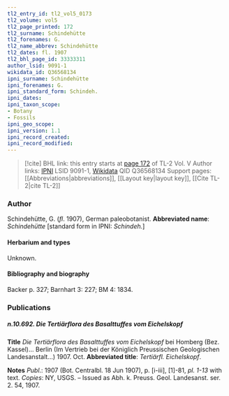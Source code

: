 ```yaml
---
tl2_entry_id: tl2_vol5_0173
tl2_volume: vol5
tl2_page_printed: 172
tl2_surname: Schindehütte
tl2_forenames: G.
tl2_name_abbrev: Schindehütte
tl2_dates: fl. 1907
tl2_bhl_page_id: 33333311
author_lsid: 9091-1
wikidata_id: Q36568134
ipni_surname: Schindehütte
ipni_forenames: G.
ipni_standard_form: Schindeh.
ipni_dates:
ipni_taxon_scope:
- Botany
- Fossils
ipni_geo_scope:
ipni_version: 1.1
ipni_record_created:
ipni_record_modified:
---
```


> [!cite] BHL link: this entry starts at [page 172](https://www.biodiversitylibrary.org/page/33333311) of TL-2 Vol. V
> Author links: [IPNI](https://www.ipni.org/a/9091-1) LSID 9091-1, [Wikidata](https://www.wikidata.org/wiki/Q36568134) QID Q36568134
> Support pages: [[Abbreviations|abbreviations]], [[Layout key|layout key]], [[Cite TL-2|cite TL-2]]

### Author

Schindehütte, G. (*fl*. 1907), German paleobotanist. 
**Abbreviated name**: *Schindehütte* \[standard form in IPNI: *Schindeh.*\]

#### Herbarium and types

Unknown.

#### Bibliography and biography

Backer p. 327; Barnhart 3: 227; BM 4: 1834.

### Publications

##### n.10.692. Die Tertiärflora des Basalttuffes vom Eichelskopf

**Title**
*Die Tertiärflora des Basalttuffes vom Eichelskopf* bei Homberg (Bez. Kassel)... Berlin (Im Vertrieb bei der Königlich Preussischen Geologischen Landesanstalt...) 1907. Oct.
**Abbreviated title**: *Tertiärfl. Eichelskopf*.

**Notes**
*Publ*.: 1907 (Bot. Centralbl. 18 Jun 1907), p. \[i-iii\], \[1\]-81, *pl. 1-13* with text. *Copies*: NY, USGS. – Issued as Abh. k. Preuss. Geol. Landesanst. ser. 2. 54, 1907.

